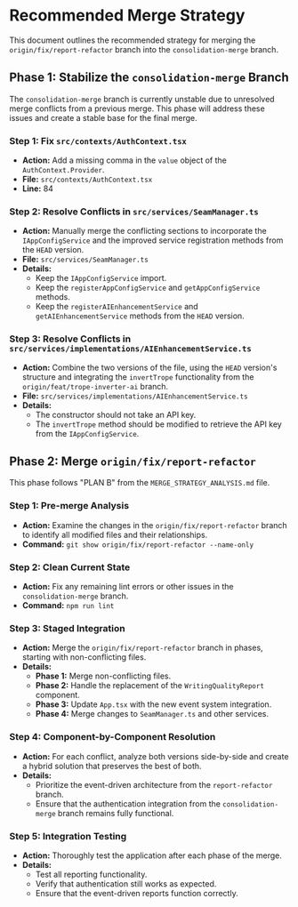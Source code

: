 # Recommended Merge Strategy

This document outlines the recommended strategy for merging the `origin/fix/report-refactor` branch into the `consolidation-merge` branch.

## Phase 1: Stabilize the `consolidation-merge` Branch

The `consolidation-merge` branch is currently unstable due to unresolved merge conflicts from a previous merge. This phase will address these issues and create a stable base for the final merge.

### Step 1: Fix `src/contexts/AuthContext.tsx`

*   **Action:** Add a missing comma in the `value` object of the `AuthContext.Provider`.
*   **File:** `src/contexts/AuthContext.tsx`
*   **Line:** 84

### Step 2: Resolve Conflicts in `src/services/SeamManager.ts`

*   **Action:** Manually merge the conflicting sections to incorporate the `IAppConfigService` and the improved service registration methods from the `HEAD` version.
*   **File:** `src/services/SeamManager.ts`
*   **Details:**
    *   Keep the `IAppConfigService` import.
    *   Keep the `registerAppConfigService` and `getAppConfigService` methods.
    *   Keep the `registerAIEnhancementService` and `getAIEnhancementService` methods from the `HEAD` version.

### Step 3: Resolve Conflicts in `src/services/implementations/AIEnhancementService.ts`

*   **Action:** Combine the two versions of the file, using the `HEAD` version's structure and integrating the `invertTrope` functionality from the `origin/feat/trope-inverter-ai` branch.
*   **File:** `src/services/implementations/AIEnhancementService.ts`
*   **Details:**
    *   The constructor should not take an API key.
    *   The `invertTrope` method should be modified to retrieve the API key from the `IAppConfigService`.

## Phase 2: Merge `origin/fix/report-refactor`

This phase follows "PLAN B" from the `MERGE_STRATEGY_ANALYSIS.md` file.

### Step 1: Pre-merge Analysis

*   **Action:** Examine the changes in the `origin/fix/report-refactor` branch to identify all modified files and their relationships.
*   **Command:** `git show origin/fix/report-refactor --name-only`

### Step 2: Clean Current State

*   **Action:** Fix any remaining lint errors or other issues in the `consolidation-merge` branch.
*   **Command:** `npm run lint`

### Step 3: Staged Integration

*   **Action:** Merge the `origin/fix/report-refactor` branch in phases, starting with non-conflicting files.
*   **Details:**
    *   **Phase 1:** Merge non-conflicting files.
    *   **Phase 2:** Handle the replacement of the `WritingQualityReport` component.
    *   **Phase 3:** Update `App.tsx` with the new event system integration.
    *   **Phase 4:** Merge changes to `SeamManager.ts` and other services.

### Step 4: Component-by-Component Resolution

*   **Action:** For each conflict, analyze both versions side-by-side and create a hybrid solution that preserves the best of both.
*   **Details:**
    *   Prioritize the event-driven architecture from the `report-refactor` branch.
    *   Ensure that the authentication integration from the `consolidation-merge` branch remains fully functional.

### Step 5: Integration Testing

*   **Action:** Thoroughly test the application after each phase of the merge.
*   **Details:**
    *   Test all reporting functionality.
    *   Verify that authentication still works as expected.
    *   Ensure that the event-driven reports function correctly.
